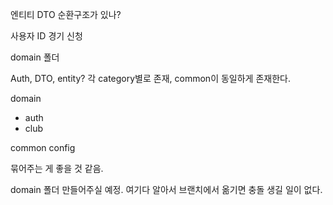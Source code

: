 엔티티 DTO 순환구조가 있나?

사용자 ID 경기 신청


domain 폴더

Auth, DTO, entity?
각 category별로 존재, common이 동일하게 존재한다.

domain
- auth
- club

common
config

묶어주는 게 좋을 것 같음.

domain 폴더 만들어주실 예정.
여기다 알아서 브랜치에서 옮기면 충돌 생길 일이 없다.